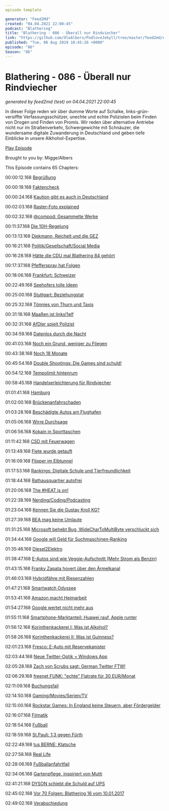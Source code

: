 ```yaml
---
episode template

generator: "Feed2Md"
created: "04.04.2021 22:00:45"
podcast: "Blathering"
title: "Blathering - 086 - Überall nur Rindviecher"
link: "https://github.com/OleAlbers/PodloveJekyll/tree/master/feed2md/example/export/seasons/4/2019/8/Blathering - 086 - Überall nur Rindviecher.md"
published: "Tue, 06 Aug 2019 10:45:26 +0000"
episode: "86"
Season: "86"
---
```


# Blathering - 086 - Überall nur Rindviecher
_generated by feed2md (test) on 04.04.2021 22:00:45_

In dieser Folge reden wir über dumme Worte auf Schalke, links-grün-versiffte Verfassungsschützer, unechte und echte Polizisten beim Finden von Drogen und Finden von Promis. Wir reden über alternative Antriebe nicht nur im Straßenverkehr, Schwergewichte mit Schnäuzer, die wundersame digitale Zuwanderung in Deutschland und geben tiefe Einblicke in unsere Alkhohol-Expertise.

[Play Episode](https://www.blathering.de/podlove/file/885/s/feed/c/mp3/blathering_086.mp3)

Brought to you by: Migge/Albers

This Episode contains 65 Chapters:


00:00:12.168 [Begrüßung]()

00:00:19.168 [Faktencheck]()

00:00:24.168 [Kaution gibt es auch in Deutschland](https://de.wikipedia.org/wiki/Kaution#Deutschland_2)

00:02:03.168 [Raster-Foto explained](https://petapixel.com/2019/07/31/this-black-and-white-photo-uses-color-grid-lines-to-trick-your-brain/)

00:02:32.168 [@compod: Gesammelte Werke](https://twitter.com/search?q=(from%3Acompod)%20(to%3Ablathering_pod)%20since%3A2019-07-31%20until%3A2019-08-06&src=typed_query&f=live)

00:11:37.168 [Die 10H-Regelung](http://kommunalwiki.boell.de/index.php/10H-Regelung)

00:13:13.168 [Diekmann, Reichelt und die GEZ](https://twitter.com/PatrickGensing/status/1158360969191612421)

00:16:21.168 [Politik/Gesellschaft/Social Media]()

00:16:28.168 [Hätte die CDU mal Blathering 84 gehört](https://www.volksverpetzer.de/social-media/cdu-elektroautos/)

00:17:37.168 [Pfefferspray hat Folgen](https://taz.de/Nach-Demo-gegen-Rechts-in-Kassel/!5614940/)

00:18:06.168 [Frankfurt: Schweizer](https://www.maximalalman.de/2019/08/03/die-18/)

00:22:49.168 [Seehofers tolle Ideen](https://www.t-online.de/nachrichten/deutschland/id_86202458/mordfall-frankfurt-horst-seehofer-will-kontrollen-an-schweizer-grenze.html)

00:25:00.168 [Stuttgart: Beziehungstat](https://www.zvw.de/inhalt.36-jaehrigen-erstochen-polizei-geht-von-beziehungstat-aus.4dfb6045-c91e-47ab-8f1c-162fa2b40db5.html)

00:25:32.168 [Tönnies von Thurn und Taxis](http://www.spox.com/de/sport/fussball/bundesliga/1908/Artikel/clemens-toennies-rassistische-aussagen-entschuldigen-ist-nicht-ftr.html)

00:31:18.168 [Maaßen ist links!1elf](https://www.der-postillon.com/2019/08/sonntagsfrage-linker-maassen.html)

00:32:31.168 [AfDler spielt Polizist](https://www.t-online.de/nachrichten/deutschland/parteien/id_86188590/tid_amp/freital-afd-stadtrat-wegen-amtsanmassung-verurteilt.html)

00:34:59.168 [Datenlos durch die Nacht](https://www.golem.de/news/datenmissbrauch-hessens-polizisten-fragen-nicht-nur-daten-von-promis-ab-1908-142961.html)

00:41:03.168 [Noch ein Grund, weniger zu Fliegen]()

00:43:38.168 [Noch 18 Monate](https://www.bbc.com/news/science-environment-48964736)

00:45:54.168 [Double Shootings: Die Games sind schuld!](https://twitter.com/brianklaas/status/1158032471495196677)

00:54:12.168 [Tempolimit hintenrum](https://twitter.com/pixelbartus/status/1156516143575851009)

00:58:45.168 [Handelserleichterung für Rindviecher](https://www.spiegel.de/wirtschaft/soziales/rindfleisch-abkommen-zwischen-usa-und-eu-umstritten-a-1280349.html)

01:01:41.168 [Hamburg]()

01:02:00.168 [Brückenanfahrschaden](https://www.hamburg1.de/nachrichten/41510/Nach_LKW_Unfall_U3_faehrt_ab_morgen_wieder.html)

01:03:28.168 [Beschädigte Autos am Flughafen](https://www.hamburg1.de/nachrichten/41513/Massenschaeden_an_Autos.html)

01:05:06.168 [Wirre Durchsage](https://www.stern.de/neon/wilde-welt/gesellschaft/hamburg--wirre-bahnhofsansage-ueber--muslimischen-anschlag--schockiert-fahrgaeste-8825934.html)

01:06:56.168 [Kokain in Sporttaschen](https://www.hamburg1.de/nachrichten/41513/Massenschaeden_an_Autos.html)

01:11:42.168 [CSD mit Feuerwagen](https://www.hamburg1.de/nachrichten/41548/Truck_steht_in_Flammen.html)

01:13:49.168 [Fiete wurde getauft](https://www.hamburg1.de/nachrichten/41540/Kleines_Walrossbaby_getauft.html)

01:16:09.168 [Flipper im Elbtunnel](https://www.mopo.de/hamburg/langer-stau-in-hamburg-auto-kracht-gegen-elbtunnel-wand---fahrer-betrunken--32959628)

01:17:53.168 [Rankings: Digitale Schule und Tierfreundlichkeit](https://www.hamburg1.de/nachrichten/41481/Hamburg_zaehlt_zu_tierfreundlichsten_Staedten.html)

01:18:44.168 [Rathausquartier autofrei](https://www.hamburg1.de/nachrichten/41524/Rathausquartier_ist_ab_heute_autofrei.html)

01:20:06.168 [The #HEAT is on!](https://www.hochbahn.de/hochbahn/hamburg/de/Home/Naechster_Halt/Ausbau_und_Projekte/projekt_heat)

01:22:38.168 [Nerding/Coding/Podcasting]()

01:23:04.168 [Kennen Sie die Gustav Kroll KG?](https://codedocu.com/Office-365/Word/vba/Word-vba_colon_-Change-document-property-title-dynamically-with-Textbox-Control?1994)

01:27:39.168 [BEA mag keine Umlaute](https://www.golem.de/news/bea-besonderes-elektronisches-anwaltspostfach-kann-kein-deutsch-1908-142978.html)

01:31:25.168 [Microsoft behebt Bug, WideCharToMultiByte verschluckt sich](https://docs.microsoft.com/en-us/windows/win32/api/stringapiset/nf-stringapiset-widechartomultibyte)

01:34:44.168 [Google will Geld für Suchmaschinen-Ranking](https://www.heise.de/newsticker/meldung/Google-Suchmaschinen-sollen-fuer-Empfehlung-unter-Android-zahlen-4487425.html)

01:35:46.168 [Diesel2Elektro](https://futurezone.at/start-ups/start-up-baut-fuer-5000-euro-diesel-fahrzeuge-zum-e-auto-um/400566224)

01:38:47.168 [E-Autos sind wie Veggie-Aufschnitt (Mehr Strom als Benzin)](https://www.youtube.com/watch?v=GATuMWAFBUA)

01:43:15.168 [Franky Zapata hovert über den Ärmelkanal](https://www.golem.de/news/franky-zapata-raketenmann-ueberquert-aermelkanal-1908-142969.html)

01:46:03.168 [Hybridfähre mit Riesenzahlen](https://www.golem.de/news/ms-color-hybrid-color-line-nimmt-groesste-faehre-mit-hybridantrieb-in-betrieb-1908-142980.html)

01:47:21.168 [Smartwatch Odyssee](https://www.fitbit.com/de/home)

01:53:41.168 [Amazon macht Heimarbeit](https://www.deutschlandfunk.de/medienbericht-polen-werten-alexa-aufzeichnungen-in.1939.de.html?drn:news_id=1034770)

01:54:27.168 [Google wertet nicht mehr aus](https://www.golem.de/news/datenschutz-google-stoppt-auswertung-von-sprachaufnahmen-in-der-eu-1908-142936.html)

01:55:11.168 [Smartphone-Marktanteil: Huawei rauf, Apple runter](https://www.golem.de/news/smartphones-xiaomi-ist-kurz-davor-apple-zu-ueberholen-1908-142924.html)

01:56:12.168 [Korinthenkackerei I: Was ist Alkohol?](https://twitter.com/tmigge/status/1156974863862706176)

01:58:26.168 [Korinthenkackerei II: Was ist Guinness?](https://twitter.com/tmigge/status/1157019246234349569)

02:01:23.168 [Fresco: E-Auto mit Reservekanister](https://www.golem.de/news/norwegen-elektroauto-reverie-von-fresco-motors-mit-powerbank-1908-142972.html)

02:03:44.168 [Neue Twitter-Optik = Windows App]()

02:05:28.168 [Zach von Scrubs sagt: German Twitter FTW!](https://twitter.com/zachbraff/status/1157826962804678656?s=20)

02:06:29.168 [freenet FUNK: "echte" Flatrate für 30 EUR/Monat](https://freenet-funk.de/)

02:11:09.168 [Buchungsfail](https://jasper.de/touren/hafentour.html)

02:14:50.168 [Gaming/Movies/Serien/TV]()

02:15:00.168 [Rockstar Games: In England keine Steuern, aber Fördergelder](https://www.golem.de/news/rockstar-games-gta-5-zwischen-staatshilfe-und-steuervermeidung-1907-142860.html)

02:16:07.168 [Filmatik](https://www.tobiasmigge.de/filmatik)

02:18:54.168 [Fußball]()

02:18:59.168 [St.Pauli: 1:3 gegen Fürth](https://www.stefangroenveld.de/2019/nur-die-liebe-zaehlt/)

02:22:49.168 [tus BERNE: Klatsche](https://photos.app.goo.gl/rmpf9QQNromDzDPe6)

02:27:58.168 [Real Life]()

02:28:06.168 [Fußballanfahrtfail]()

02:34:06.168 [Gartenpflege, inspiriert von Mutti](https://twitter.com/stammtischphilo/status/1157931446826414080)

02:41:21.168 [DYSON schiebt die Schuld auf UPS]()

02:45:02.168 [Vor 70 Folgen: Blathering 16 vom 10.01.2017](https://www.blathering.de/2017/01/blathering-016-was-war-und-was-wird/)

02:49:02.168 [Verabschiedung]()


